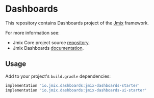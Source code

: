 # Dashboards

This repository contains Dashboards project of the [Jmix](https://jmix.io) framework.

For more information see:

* Jmix Core project source [repository](https://github.com/Haulmont/jmix-core).
* Jmix Dashboards [documentation](https://docs.jmix.io/jmix/dashboards).

## Usage

Add to your project's `build.gradle` dependencies:

```groovy
implementation 'io.jmix.dashboards:jmix-dashboards-starter'
implementation 'io.jmix.dashboards:jmix-dashboards-ui-starter'
```
